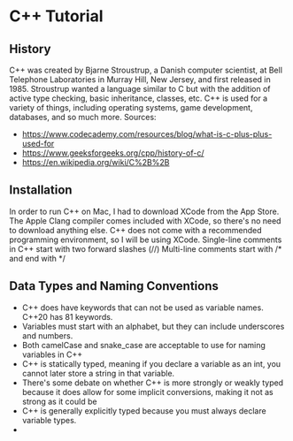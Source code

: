 # C++ Tutorial
## History
C++ was created by Bjarne Stroustrup, a Danish computer scientist, at Bell Telephone Laboratories in Murray Hill, New Jersey, and first released in 1985. Stroustrup wanted a language similar to C but with the addition of active type checking, basic inheritance, classes, etc. C++ is used for a variety of things, including operating systems, game development, databases, and so much more. 
Sources: 
- https://www.codecademy.com/resources/blog/what-is-c-plus-plus-used-for
- https://www.geeksforgeeks.org/cpp/history-of-c/
- https://en.wikipedia.org/wiki/C%2B%2B

## Installation 
In order to run C++ on Mac, I had to download XCode from the App Store. The Apple Clang compiler comes included with XCode, so there's no need to download anything else. C++ does not come with a recommended programming environment, so I will be using XCode. 
Single-line comments in C++ start with two forward slashes (//)
Multi-line comments start with /* and end with */

## Data Types and Naming Conventions
- C++ does have keywords that can not be used as variable names. C++20 has 81 keywords.
- Variables must start with an alphabet, but they can include underscores and numbers.
- Both camelCase and snake_case are acceptable to use for naming variables in C++
- C++ is statically typed, meaning if you declare a variable as an int, you cannot later store a string in that variable.
- There's some debate on whether C++ is more strongly or weakly typed because it does allow for some implicit conversions, making it not as strong as it could be
- C++ is generally explicitly typed because you must always declare variable types.
- 
